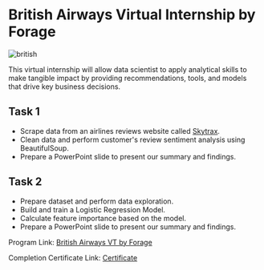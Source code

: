 # British Airways Virtual Internship by Forage
![british](https://github.com/user-attachments/assets/19fc8524-cd41-4c01-9602-4b0cf0d317ec)

This virtual internship will allow data scientist to apply analytical skills to make tangible impact by providing recommendations, tools, and models that drive key business decisions.

## Task 1
- Scrape data from an airlines reviews website called [Skytrax](https://www.airlinequality.com/airline-reviews/british-airways/).
- Clean data and perform customer's review sentiment analysis using BeautifulSoup.
- Prepare a PowerPoint slide to present our summary and findings.

## Task 2
- Prepare dataset and perform data exploration.
- Build and train a Logistic Regression Model.
- Calculate feature importance based on the model.
- Prepare a PowerPoint slide to present our summary and findings.

Program Link: [British Airways VT by Forage](https://www.theforage.com/simulations/british-airways/data-science-yqoz) 

Completion Certificate Link: [Certificate](https://forage-uploads-prod.s3.amazonaws.com/completion-certificates/British%20Airways/NjynCWzGSaWXQCxSX_British%20Airways_EGvLTebvyQTmQtdRq_1684070408937_completion_certificate.pdf)

